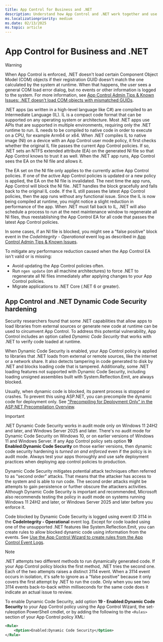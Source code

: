 ```yaml
---
title: App Control for Business and .NET
description: Understand how App Control and .NET work together and use Dynamic Code Security to verify code loaded by .NET at runtime.
ms.localizationpriority: medium
ms.date: 02/13/2025
ms.topic: article
---
```


# App Control for Business and .NET

> [!WARNING]
> When App Control is enforced, .NET doesn't load certain Component Object Model (COM) objects if their registration GUID doesn't match the one calculated by the system at runtime. When that happens, the user sees a general COM load error dialog, but no events or other information is logged to the system. For more information, see [App Control Admin Tips & Known Issues: .NET doesn't load COM objects with mismatched GUIDs](../operations/known-issues.md#net-doesnt-load-component-object-model-com-objects-with-mismatched-guids).

.NET apps (as written in a high-level language like C#) are compiled to an Intermediate Language (IL). IL is a compact code format that can be supported on any operating system or architecture. Most .NET apps use APIs that are supported in multiple environments, requiring only the .NET runtime to run. IL needs to be compiled to native code in order to execute on a CPU, for example Arm64 or x64. When .NET compiles IL to native image (NI) on a device with an App Control user mode policy, it first checks whether the original IL file passes the current App Control policies. If so, .NET sets an NTFS extended attribute (EA) on the generated NI file so that App Control knows to trust it as well. When the .NET app runs, App Control sees the EA on the NI file and allows it.

The EA set on the NI file only applies to the currently active App Control policies. If one of the active App Control policies is updated or a new policy is applied, the EA on the NI file is invalidated. The next time the app runs, App Control will block the NI file. .NET handles the block gracefully and falls back to the original IL code. If the IL still passes the latest App Control policies, then the app runs without any functional issue. Since the IL is now being compiled at runtime, you might notice a slight reduction in performance of the app. When .NET must fall back to IL, .NET will also schedule a process to run at the next maintenance window to regenerate all NI files, thus reestablishing the App Control EA for all code that passes the latest App Control policies.

In some cases, if an NI file is blocked, you might see a "false positive" block event in the *CodeIntegrity - Operational* event log as described in [App Control Admin Tips & Known Issues](../operations/known-issues.md#net-native-images-may-generate-false-positive-block-events).

To mitigate any performance reduction caused when the App Control EA isn't valid or is missing:

- Avoid updating the App Control policies often.
- Run `ngen update` (on all machine architectures) to force .NET to regenerate all NI files immediately after applying changes to your App Control policies.
- Migrate applications to .NET Core (.NET 6 or greater).

## App Control and .NET Dynamic Code Security hardening

Security researchers found that some .NET capabilities that allow apps to load libraries from external sources or generate new code at runtime can be used to circumvent App Control. To address this potential vulnerability, App Control includes an option called *Dynamic Code Security* that works with .NET to verify code loaded at runtime.

When Dynamic Code Security is enabled, your App Control policy is applied to libraries that .NET loads from external or remote sources, like the internet or a network share. It also detects tampering in code generated to disk by .NET and blocks loading code that is tampered. Additionally, some .NET loading features not supported with Dynamic Code Security, including loading unsigned assemblies built with System.Reflection.Emit, are always blocked.

Usually, when dynamic code is blocked, its parent process is stopped or crashes. To prevent this using ASP.NET, you can precompile the dynamic code for deployment only. See ["Precompiling for Deployment Only" in the ASP.NET Precompilation Overview](/previous-versions/aspnet/bb398860(v=vs.100)#precompiling-for-deployment-only).

> [!IMPORTANT]
> .NET Dynamic Code Security works in audit mode only on Windows 11 24H2 and later, and Windows Server 2025 and later. There's no audit mode for Dynamic Code Security on Windows 10, or on earlier versions of Windows 11 and Windows Server. If any App Control policy sets option **19 Enabled:Dynamic Code Security** on those earlier versions, then dynamic code security hardening is *turned on and enforced* even if the policy is in audit mode. Always test your apps thoroughly and  use safe deployment practices when deploying app control policies to production.

Dynamic Code Security mitigates potential attack techniques often referred to as "second order" attacks. That means that the attacker has access to the system and is able to run code. The second order attacks might be attempts to gain persistence or further obscure the attackers activities. Although Dynamic Code Security is important and recommended, Microsoft also recommends testing the policy in audit mode on systems running Windows 11 24H2 and later, or Windows Server 2025 and later before you enforce it.

Code blocked by Dynamic Code Security is logged using event ID 3114 in the **CodeIntegrity - Operational** event log. Except for code loaded using one of the unsupported .NET features like System.Reflection.Emit, you can create rules to allow blocked dynamic code using information from the events. See [Use the App Control Wizard to create rules from the App Control Event Logs](./appcontrol-wizard-parsing-event-logs.md).

> [!NOTE]
> .NET attempts two different methods to run dynamically generated code. If your App Control policy blocks the first method, .NET tries the second one. Each of the two attempts raises a distinct 3114 event. When a 3114 event occurs in isolation, it's safe to ignore as a "false positive" because it only covers the first attempt by .NET to run the code. Only when you see two 3114 events back-to-back within milliseconds for the same code does it indicate an actual issue to review.

To enable Dynamic Code Security, add option **19 - Enabled:Dynamic Code Security** to your App Control policy using the App Control Wizard, the set-ruleoption PowerShell cmdlet, or by adding the following to the `<Rules>` section of your App Control policy XML:

```xml
<Rule>
    <Option>Enabled:Dynamic Code Security</Option>
</Rule>
```
